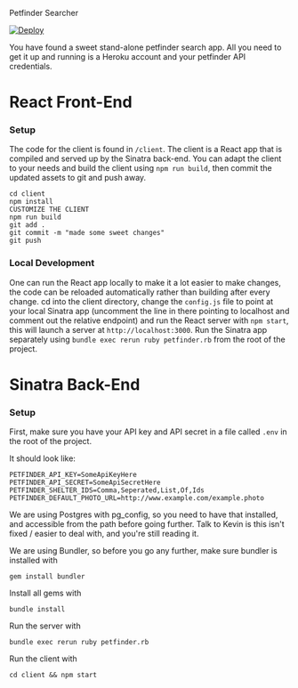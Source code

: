 Petfinder Searcher

[![Deploy](https://www.herokucdn.com/deploy/button.svg)](https://heroku.com/deploy?template=https://github.com/CrashsLanding/petfinder-searcher/tree/master)

You have found a sweet stand-alone petfinder search app. All you need to get it up and running is a Heroku account and your petfinder API credentials.

# React Front-End

### Setup

The code for the client is found in `/client`. The client is a React app that is compiled and served up by the Sinatra back-end. You can adapt the client to your needs and build the client using `npm run build`, then commit the updated assets to git and push away.

```
cd client
npm install
CUSTOMIZE THE CLIENT
npm run build
git add .
git commit -m "made some sweet changes"
git push
```

### Local Development

One can run the React app locally to make it a lot easier to make changes, the code can be reloaded automatically rather than building after every change. cd into the client directory, change the `config.js` file to point at your local Sinatra app (uncomment the line in there pointing to localhost and comment out the relative endpoint) and run the React server with `npm start`, this will launch a server at `http://localhost:3000`. Run the Sinatra app separately using `bundle exec rerun ruby petfinder.rb` from the root of the project.

# Sinatra Back-End

### Setup

First, make sure you have your API key and API secret in a file called `.env` in the root of the project.

It should look like:

```
PETFINDER_API_KEY=SomeApiKeyHere
PETFINDER_API_SECRET=SomeApiSecretHere
PETFINDER_SHELTER_IDS=Comma,Seperated,List,Of,Ids
PETFINDER_DEFAULT_PHOTO_URL=http://www.example.com/example.photo
```

We are using Postgres with pg_config, so you need to have that installed, and accessible from the path before going further. Talk to Kevin is this isn't fixed / easier to deal with, and you're still reading it.

We are using Bundler, so before you go any further, make sure bundler is installed with

``` shell
gem install bundler
```

Install all gems with

``` shell
bundle install
```

Run the server with

``` shell
bundle exec rerun ruby petfinder.rb
```

Run the client with

``` shell
cd client && npm start
```
